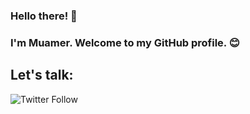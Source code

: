 ### Hello there! 👋 
### I'm Muamer. Welcome to my GitHub profile. 😊

## Let's talk:

![Twitter Follow](https://camo.githubusercontent.com/05101a31cc21f3c47348d6d3bc7c86606bfdf57c895a6eb04b519fec081caf8b/68747470733a2f2f696d672e736869656c64732e696f2f747769747465722f666f6c6c6f772f4d75616d657253656c6a756261633f6c6162656c3d466f6c6c6f772532306d652532306f6e25323054776974746572267374796c653d736f6369616c)

<!--
**MSeljubac/MSeljubac** is a ✨ _special_ ✨ repository because its `README.md` (this file) appears on your GitHub profile.

Here are some ideas to get you started:

- 🔭 I’m currently working on ...
- 🌱 I’m currently learning ...
- 👯 I’m looking to collaborate on ...
- 🤔 I’m looking for help with ...
- 💬 Ask me about ...
- 📫 How to reach me: ...
- 😄 Pronouns: ...
- ⚡ Fun fact: ...
-->
